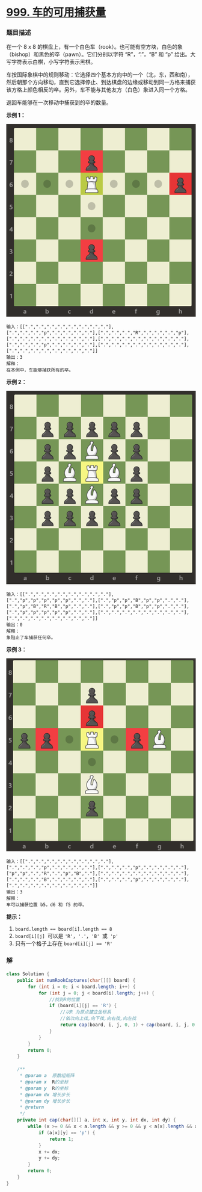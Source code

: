 # [999. 车的可用捕获量](https://leetcode-cn.com/problems/available-captures-for-rook/)

### 题目描述

在一个 8 x 8 的棋盘上，有一个白色车（rook）。也可能有空方块，白色的象（bishop）和黑色的卒（pawn）。它们分别以字符 “R”，“.”，“B” 和 “p” 给出。大写字符表示白棋，小写字符表示黑棋。

车按国际象棋中的规则移动：它选择四个基本方向中的一个（北，东，西和南），然后朝那个方向移动，直到它选择停止、到达棋盘的边缘或移动到同一方格来捕获该方格上颜色相反的卒。另外，车不能与其他友方（白色）象进入同一个方格。

返回车能够在一次移动中捕获到的卒的数量。

**示例 1：**

![img](img/999-1.PNG)

```
输入：[[".",".",".",".",".",".",".","."],[".",".",".","p",".",".",".","."],[".",".",".","R",".",".",".","p"],[".",".",".",".",".",".",".","."],[".",".",".",".",".",".",".","."],[".",".",".","p",".",".",".","."],[".",".",".",".",".",".",".","."],[".",".",".",".",".",".",".","."]]
输出：3
解释：
在本例中，车能够捕获所有的卒。
```

**示例 2：**

![img](img/999-2.PNG)

```
输入：[[".",".",".",".",".",".",".","."],[".","p","p","p","p","p",".","."],[".","p","p","B","p","p",".","."],[".","p","B","R","B","p",".","."],[".","p","p","B","p","p",".","."],[".","p","p","p","p","p",".","."],[".",".",".",".",".",".",".","."],[".",".",".",".",".",".",".","."]]
输出：0
解释：
象阻止了车捕获任何卒。
```

**示例 3：**

![img](img/999-3.PNG)

```
输入：[[".",".",".",".",".",".",".","."],[".",".",".","p",".",".",".","."],[".",".",".","p",".",".",".","."],["p","p",".","R",".","p","B","."],[".",".",".",".",".",".",".","."],[".",".",".","B",".",".",".","."],[".",".",".","p",".",".",".","."],[".",".",".",".",".",".",".","."]]
输出：3
解释： 
车可以捕获位置 b5，d6 和 f5 的卒。
```

**提示：**

1.  `board.length == board[i].length == 8`
2.  `board[i][j] `可以是 `'R'`，`'.'`，`'B' `或` 'p'`
3.  只有一个格子上存在 `board[i][j] == 'R'`

### 解

```java
class Solution {
    public int numRookCaptures(char[][] board) {
        for (int i = 0; i < board.length; i++) {
            for (int j = 0; j < board[i].length; j++) {
                //找到R的位置
                if (board[i][j] == 'R') {
                    //以R 为原点建立坐标系
                    //依次向上找,向下找,向右找,向左找
                    return cap(board, i, j, 0, 1) + cap(board, i, j, 0, -1) + cap(board, i, j, 1, 0) + cap(board, i, j, -1, 0);
                }
            }
        }
        return 0;
    }

    /**
     * @param a  原数组矩阵
     * @param x  R的坐标
     * @param y  R的坐标
     * @param dx 增长步长
     * @param dy 增长步长
     * @return
     */
    private int cap(char[][] a, int x, int y, int dx, int dy) {
        while (x >= 0 && x < a.length && y >= 0 && y < a[x].length && a[x][y] != 'B') {
            if (a[x][y] == 'p') {
                return 1;
            }
            x += dx;
            y += dy;
        }
        return 0;
    }
}
```

